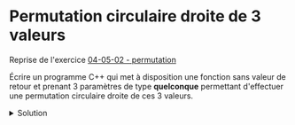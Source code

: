 # Permutation circulaire droite de 3 valeurs

Reprise de l'exercice [04-05-02 - permutation](./04-05-02%20-%20permutation.md)

Écrire un programme C++ qui met à disposition une fonction sans valeur de retour et prenant 3 paramètres de type **quelconque** permettant d'effectuer une permutation circulaire droite de ces 3 valeurs.

<details>
<summary>Solution</summary>

~~~cpp
#include <iostream>

using namespace std;

template<typename T>
void permutationCirculaireDroite(T& x,
                                 T& y,
                                 T& z);

// note : const T& car on ne sait pas à l'avance le type à traiter
template<typename T>
void afficher(const T& x,
              const T& y,
              const T& z);

//------------------------------------------------------------
// rien ne change ici
int main() {
   double x = 1, y = 2, z = 3;
   for (int i = 1; i <= 3; ++i) {
      permutationCirculaireDroite(x, y, z);
      afficher(x, y, z);
   }
}

//------------------------------------------------------------
template<typename T>
void permutationCirculaireDroite(T& x,
                                 T& y,
                                 T& z) {
   T tmp = z;
   z = y;
   y = x;
   x = tmp;
}

//------------------------------------------------------------
template<typename T>
void afficher(const T& x,
              const T& y,
              const T& z) {
   cout << "x = " << x << ", "
        << "y = " << y << ", "
        << "z = " << z << endl;
}
~~~

</details>
